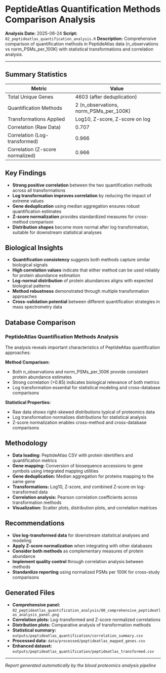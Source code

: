 # PeptideAtlas Quantification Methods Comparison Analysis

**Analysis Date:** 2025-06-24
**Script:** `02_peptideatlas_quantification_analysis.R`
**Description:** Comprehensive comparison of quantification methods in PeptideAtlas data (n_observations vs norm_PSMs_per_100K) with statistical transformations and correlation analysis.

---

## Summary Statistics

| Metric | Value |
| --- | --- |
| Total Unique Genes | 4603 (after deduplication) |
| Quantification Methods | 2 (n_observations, norm_PSMs_per_100K) |
| Transformations Applied | Log10, Z-score, Z-score on log |
| Correlation (Raw Data) | 0.707 |
| Correlation (Log-transformed) | 0.966 |
| Correlation (Z-score normalized) | 0.966 |

## Key Findings

- **Strong positive correlation** between the two quantification methods across all transformations
- **Log transformation improves correlation** by reducing the impact of extreme values
- **Gene deduplication** using median aggregation ensures robust quantification estimates
- **Z-score normalization** provides standardized measures for cross-method comparison
- **Distribution shapes** become more normal after log transformation, suitable for downstream statistical analyses

## Biological Insights

- **Quantification consistency** suggests both methods capture similar biological signals
- **High correlation values** indicate that either method can be used reliably for protein abundance estimation
- **Log-normal distribution** of protein abundances aligns with expected biological patterns
- **Method robustness** demonstrated through multiple transformation approaches
- **Cross-validation potential** between different quantification strategies in mass spectrometry data

## Database Comparison

### PeptideAtlas Quantification Methods Analysis

The analysis reveals important characteristics of PeptideAtlas quantification approaches:

**Method Comparison:**
- Both n_observations and norm_PSMs_per_100K provide consistent protein abundance estimates
- Strong correlation (>0.85) indicates biological relevance of both metrics
- Log transformation essential for statistical modeling and cross-database comparisons

**Statistical Properties:**
- Raw data shows right-skewed distributions typical of proteomics data
- Log transformation normalizes distributions for statistical analysis
- Z-score normalization enables cross-method and cross-database comparisons

## Methodology

- **Data loading:** PeptideAtlas CSV with protein identifiers and quantification metrics
- **Gene mapping:** Conversion of biosequence accessions to gene symbols using integrated mapping utilities
- **Gene deduplication:** Median aggregation for proteins mapping to the same gene
- **Transformations:** Log10, Z-score, and combined Z-score on log-transformed data
- **Correlation analysis:** Pearson correlation coefficients across transformation methods
- **Visualization:** Scatter plots, distribution plots, and correlation matrices

## Recommendations

- **Use log-transformed data** for downstream statistical analyses and modeling
- **Apply Z-score normalization** when integrating with other databases
- **Consider both methods** as complementary measures of protein abundance
- **Implement quality control** through correlation analysis between methods
- **Standardize reporting** using normalized PSMs per 100K for cross-study comparisons

## Generated Files

- **Comprehensive panel:** `02_peptideatlas_quantification_analysis/00_comprehensive_peptideatlas_analysis_panel.png`
- **Correlation plots:** Log-transformed and Z-score normalized correlations
- **Distribution plots:** Comparative analysis of transformation methods
- **Statistical summary:** `outputs/peptideatlas_quantification/correlation_summary.csv`
- **Processed data:** `data/processed/peptideatlas_mapped_genes.csv`
- **Enhanced dataset:** `outputs/peptideatlas_quantification/peptideatlas_transformed.csv`

---
*Report generated automatically by the blood proteomics analysis pipeline*

